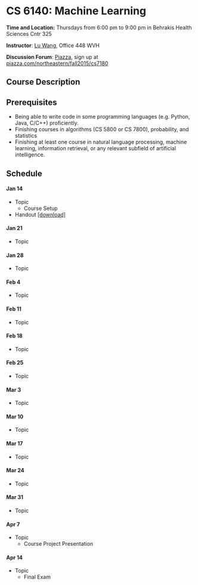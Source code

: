 # CS 6140: Machine Learning

**Time and Location:** Thursdays from 6:00 pm to 9:00 pm in Behrakis Health Sciences Cntr 325

**Instructor**: [Lu Wang](http://www.ccs.neu.edu/home/luwang/), Office 448 WVH

**Discussion Forum**: [Piazza](http://piazza.com/northeastern/fall2015/cs7180/home), sign up at [piazza.com/northeastern/fall2015/cs7180](http://piazza.com/northeastern/fall2015/cs7180)


## Course Description



## Prerequisites

* Being able to write code in some programming languages (e.g. Python, Java, C/C++) proficiently.
* Finishing courses in algorithms (CS 5800 or CS 7800), probability, and statistics
* Finishing at least one course in natural language processing, machine learning, information retrieval, or any relevant subfield of artificial intelligence.

## Schedule
#### Jan 14
* Topic
  * Course Setup 
* Handout [[download]](http://www.ccs.neu.edu/home/luwang/courses/slides/intro_20150909.pdf)

#### Jan 21
* Topic

#### Jan 28
* Topic

#### Feb 4
* Topic


#### Feb 11
* Topic


#### Feb 18
* Topic

#### Feb 25
* Topic

#### Mar 3
* Topic

#### Mar 10
* Topic

#### Mar 17
* Topic

#### Mar 24
* Topic

#### Mar 31
* Topic


#### Apr 7
* Topic
  * Course Project Presentation


#### Apr 14
* Topic
  * Final Exam






 


